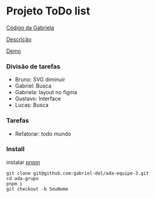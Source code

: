 # Projeto ToDo list


[Código da Gabriela](https://github.com/gwebsurfer/localstorage-grocery-list/tree/main)

[Descrição](https://github.com/ivirson/logica-programacao-1003/blob/master/projeto.md)

[Demo](https://gabriel-del.github.io/ada-equipe-3/)

### Divisão de tarefas

* Bruno: SVG diminuir
* Gabriel: Busca
* Gabriela: layout no figma
* Gustavo: Interface
* Lucas: Busca

### Tarefas
* Refatorar: todo mundo


### Install
instalar [pnpm](https://pnpm.io/cli/add)

```
git clone git@github.com:gabriel-del/ada-equipe-3.git
cd ada-grupo
pnpm i
git checkout -b SeuNome
```